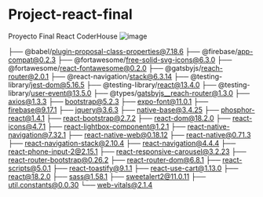 # Project-react-final
Proyecto Final React CoderHouse 
![image](https://user-images.githubusercontent.com/61435709/225147360-8bcb579b-11db-415f-af6a-016c4698b407.png)

├── @babel/plugin-proposal-class-properties@7.18.6
├── @firebase/app-compat@0.2.3
├── @fortawesome/free-solid-svg-icons@6.3.0
├── @fortawesome/react-fontawesome@0.2.0
├── @gatsbyjs/reach-router@2.0.1
├── @react-navigation/stack@6.3.14
├── @testing-library/jest-dom@5.16.5
├── @testing-library/react@13.4.0
├── @testing-library/user-event@13.5.0
├── @types/gatsbyjs__reach-router@1.3.0
├── axios@1.3.3
├── bootstrap@5.2.3
├── expo-font@11.0.1
├── firebase@9.17.1
├── jquery@3.6.3
├── native-base@3.4.25
├── phosphor-react@1.4.1
├── react-bootstrap@2.7.2
├── react-dom@18.2.0
├── react-icons@4.7.1
├── react-lightbox-component@1.2.1
├── react-native-navigation@7.32.1
├── react-native-web@0.18.12
├── react-native@0.71.3
├── react-navigation-stack@2.10.4
├── react-navigation@4.4.4
├── react-phone-input-2@2.15.1
├── react-responsive-carousel@3.2.23
├── react-router-bootstrap@0.26.2
├── react-router-dom@6.8.1
├── react-scripts@5.0.1
├── react-toastify@9.1.1
├── react-use-cart@1.13.0
├── react@18.2.0
├── sass@1.58.1
├── sweetalert2@11.0.11
├── util.constants@0.0.30
└── web-vitals@2.1.4
